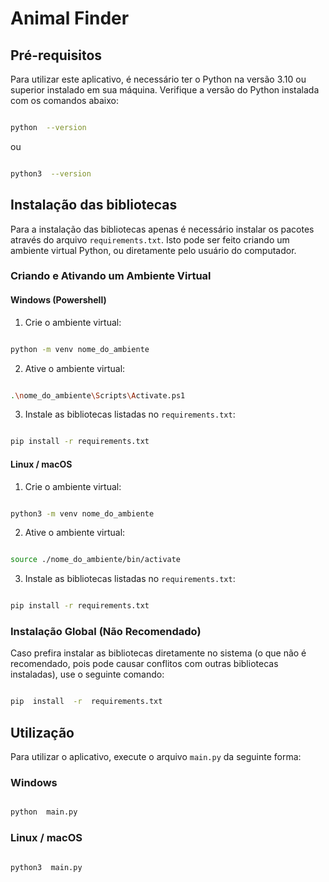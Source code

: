 # Animal Finder

## Pré-requisitos

Para utilizar este aplicativo, é necessário ter o Python na versão 3.10 ou superior instalado em sua máquina. Verifique a versão do Python instalada com os comandos abaixo:

```bash

python  --version

```

ou

```bash

python3  --version

```

## Instalação das bibliotecas

Para a instalação das bibliotecas apenas é necessário instalar os pacotes através do arquivo `requirements.txt`. Isto pode ser feito criando um ambiente virtual Python, ou diretamente pelo usuário do computador.

### Criando e Ativando um Ambiente Virtual

#### Windows (Powershell)

1. Crie o ambiente virtual:

```bash

python -m venv nome_do_ambiente

```

2. Ative o ambiente virtual:

```bash

.\nome_do_ambiente\Scripts\Activate.ps1

```

3. Instale as bibliotecas listadas no `requirements.txt`:

```bash

pip install -r requirements.txt

```

#### Linux / macOS

1. Crie o ambiente virtual:

```bash

python3 -m venv nome_do_ambiente

```

2. Ative o ambiente virtual:

```bash

source ./nome_do_ambiente/bin/activate

```

3. Instale as bibliotecas listadas no `requirements.txt`:

```bash

pip install -r requirements.txt

```

### Instalação Global (Não Recomendado)

Caso prefira instalar as bibliotecas diretamente no sistema (o que não é recomendado, pois pode causar conflitos com outras bibliotecas instaladas), use o seguinte comando:

```bash

pip  install  -r  requirements.txt

```

## Utilização

Para utilizar o aplicativo, execute o arquivo `main.py` da seguinte forma:

### Windows

```bash

python  main.py

```

### Linux / macOS

```bash

python3  main.py

```
